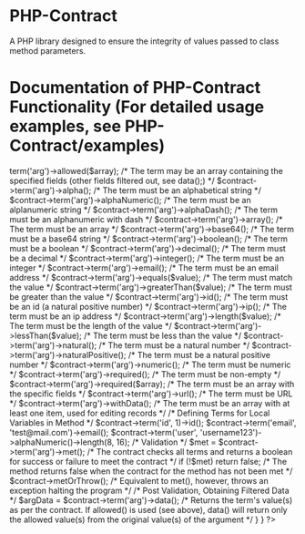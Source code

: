 PHP-Contract
============

A PHP library designed to ensure the integrity of values passed to class method parameters. 



Documentation of PHP-Contract Functionality (For detailed usage examples, see PHP-Contract/examples)
===========================================

<?php

class MyClass {

	public function myMethod($arg){

		$contract = new Contract();
		
		/* Defining Terms (e.g. Method Arguments, Local Variables in Method ) ... arguments are already terms, local variables are not */
		$contract->term('arg')->allowed($array); /* The term may be an array containing the specified fields (other fields filtered out, see data();) */
		$contract->term('arg')->alpha(); /* The term must be an alphabetical string */
		$contract->term('arg')->alphaNumeric(); /* The term must be an alplanumeric string */
		$contract->term('arg')->alphaDash(); /* The term must be an alphanumeric with dash */
		$contract->term('arg')->array(); /* The term must be an array */
		$contract->term('arg')->base64(); /* The term must be a base64 string */
		$contract->term('arg')->boolean(); /* The term must be a boolean */
		$contract->term('arg')->decimal(); /* The term must be a decimal */
		$contract->term('arg')->integer(); /* The term must be an integer */
		$contract->term('arg')->email(); /* The term must be an email address */
		$contract->term('arg')->equals($value); /* The term must match the value */
		$contract->term('arg')->greaterThan($value); /* The term must be greater than the value */
		$contract->term('arg')->id(); /* The term must be an id (a natural positive number) */
		$contract->term('arg')->ip(); /* The term must be an ip address */
		$contract->term('arg')->length($value); /* The term must be the length of the value */
		$contract->term('arg')->lessThan($value); /* The term must be less than the value */
		$contract->term('arg')->natural(); /* The term must be a natural number */
		$contract->term('arg')->naturalPositive(); /* The term must be a natural positive number */
		$contract->term('arg')->numeric(); /* The term must be numeric */
		$contract->term('arg')->required(); /* The term must be non-empty */
		$contract->term('arg')->required($array); /* The term must be an array with the specific fields */
		$contract->term('arg')->url(); /* The term must be URL */
		$contract->term('arg')->withData(); /* The term must be an array with at least one item, used for editing records  */
		
		/* Defining Terms for Local Variables in Method */
		$contract->term('id', 1)->id();
		$contract->term('email', 'test@mail.com')->email();
		$contract->term('user', 'username123')->alphaNumeric()->length(8, 16);

		/* Validation */
		$met = $contract->term('arg')->met(); /* The contract checks all terms and returns a boolean for success or failure to meet the contract */
		if (!$met) return false; /* The method returns false when the contract for the method has not been met */
		
		$contract->metOrThrow(); /* Equivalent to met(), however, throws an exception halting the program */
		
		/* Post Validation, Obtaining Filtered Data */
		$argData = $contract->term('arg')->data(); /* Returns the term's value(s) as per the contract.  If allowed() is used (see above), data() will return only the allowed value(s) from the original value(s) of the argument */
		
	}
	
}

?>
